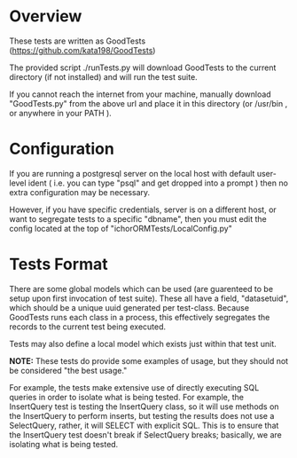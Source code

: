 Overview
========

These tests are written as GoodTests (https://github.com/kata198/GoodTests)

The provided script ./runTests.py will download GoodTests to the current directory (if not installed) and will run the test suite.

If you cannot reach the internet from your machine, manually download "GoodTests.py" from the above url and place it in this directory (or /usr/bin , or anywhere in your PATH ).


Configuration
=============

If you are running a postgresql server on the local host with default user-level ident ( i.e. you can type "psql" and get dropped into a prompt ) then no extra configuration may be necessary.

However, if you have specific credentials, server is on a different host, or want to segregate tests to a specific "dbname", then you must edit the config located at the top of "ichorORMTests/LocalConfig.py"


Tests Format
============

There are some global models which can be used (are guarenteed to be setup upon first invocation of test suite).
These all have a field, "datasetuid", which should be a unique uuid generated per test-class.
Because GoodTests runs each class in a process, this effectively segregates the records to the current test being executed.

Tests may also define a local model which exists just within that test unit.


**NOTE:** These tests do provide some examples of usage, but they should not be considered "the best usage."

For example, the tests make extensive use of directly executing SQL queries in order to isolate what is being tested. For example, the InsertQuery test is testing the InsertQuery class, so it will use methods on the InsertQuery to perform inserts, but testing the results does not use a SelectQuery, rather, it will SELECT with explicit SQL. This is to ensure that the InsertQuery test doesn't break if SelectQuery breaks; basically, we are isolating what is being tested.
